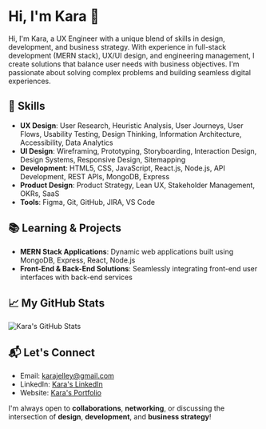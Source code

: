 # Hi, I'm Kara 👋

Hi, I'm Kara, a UX Engineer with a unique blend of skills in design, development, and business strategy. With experience in full-stack development (MERN stack), UX/UI design, and engineering management, I create solutions that balance user needs with business objectives. I'm passionate about solving complex problems and building seamless digital experiences.

## 🔧 Skills
- **UX Design**: User Research, Heuristic Analysis, User Journeys, User Flows, Usability Testing, Design Thinking, Information Architecture, Accessibility, Data Analytics
- **UI Design**: Wireframing, Prototyping, Storyboarding, Interaction Design, Design Systems, Responsive Design, Sitemapping
- **Development**: HTML5, CSS, JavaScript, React.js, Node.js, API Development, REST APIs, MongoDB, Express
- **Product Design**: Product Strategy, Lean UX, Stakeholder Management, OKRs, SaaS
- **Tools**: Figma, Git, GitHub, JIRA, VS Code

## 📚 Learning & Projects
- **MERN Stack Applications**: Dynamic web applications built using MongoDB, Express, React, Node.js
- **Front-End & Back-End Solutions**: Seamlessly integrating front-end user interfaces with back-end services

## 📈 My GitHub Stats

![Kara's GitHub Stats](https://github-readme-stats.vercel.app/api?username=karajelley&show_icons=true)

## 📬 Let's Connect
- Email: [karajelley@gmail.com](mailto:karajelley@gmail.com)
- LinkedIn: [Kara's LinkedIn](https://www.linkedin.com/in/karajelley)
- Website: [Kara's Portfolio](https://www.karajelley.me)

I'm always open to **collaborations**, **networking**, or discussing the intersection of **design**, **development**, and **business strategy**!


